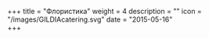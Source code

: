 +++
title = "Флористика"
weight = 4
description = ""
icon = "/images/GILDIAcatering.svg"
date = "2015-05-16"  
+++
